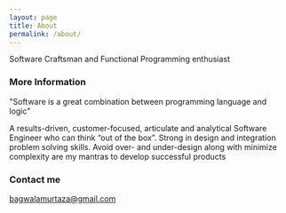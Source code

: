 ```yaml
---
layout: page
title: About
permalink: /about/
---
```


Software Craftsman and Functional Programming enthusiast

### More Information

"Software is a great combination between programming language and logic"

A results-driven, customer-focused, articulate and analytical Software Engineer who can think “out of the box”. Strong in design and integration problem solving skills. Avoid over- and under-design along with minimize complexity are my mantras to develop successful products

### Contact me

[bagwalamurtaza@gmail.com](mailto:bagwalamurtaza@gmail.com)

